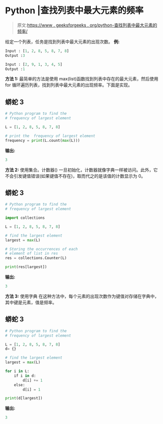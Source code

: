 # Python |查找列表中最大元素的频率

> 原文:[https://www . geeksforgeeks . org/python-查找列表中最大元素的频率/](https://www.geeksforgeeks.org/python-find-frequency-of-largest-element-in-list/)

给定一个列表，任务是找到列表中最大元素的出现次数。
**例:**

```py
Input : [1, 2, 8, 5, 8, 7, 8]
Output :3

Input : [2, 9, 1, 3, 4, 5]
Output :1
```

**方法 1:** 最简单的方法是使用 max(list)函数找到列表中存在的最大元素，然后使用 for 循环遍历列表，找到列表中最大元素的出现频率。下面是实现。

## 蟒蛇 3

```py
# Python program to find the
# frequency of largest element

L = [1, 2, 8, 5, 8, 7, 8]

# print the  frequency of largest element
frequency = print(L.count(max(L)))

```

**输出:**

```py
3
```

**方法 2:** 使用集合。计数器()
一旦初始化，计数器就像字典一样被访问。此外，它不会引发键值错误(如果键值不存在)，取而代之的是该值的计数显示为 0。

## 蟒蛇 3

```py
# Python program to find the
# frequency of largest element

import collections

L = [1, 2, 8, 5, 8, 7, 8]

# find the largest element
largest = max(L)

# Storing the occurrences of each
# element of list in res
res = collections.Counter(L)

print(res[largest])
```

**输出:**

```py
3
```

**方法 3:** 使用字典
在这种方法中，每个元素的出现次数作为键值对存储在字典中，其中键是元素，值是频率。

## 蟒蛇 3

```py
# Python program to find the
# frequency of largest element

L = [1, 2, 8, 5, 8, 7, 8]
d= {}

# find the largest element
largest = max(L)

for i in L:
    if i in d:
        d[i] += 1
    else:
        d[i] = 1

print(d[largest])
```

**输出:**

```py
3
```